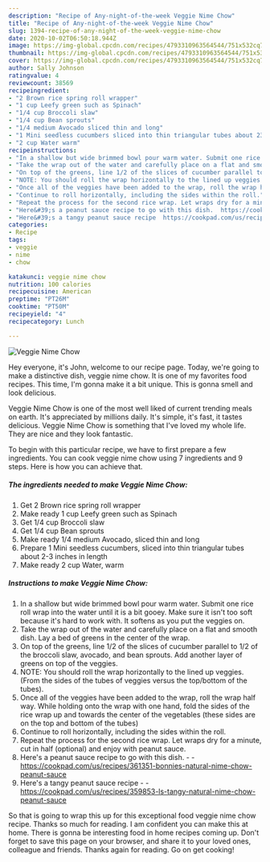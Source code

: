 ```yaml
---
description: "Recipe of Any-night-of-the-week Veggie Nime Chow"
title: "Recipe of Any-night-of-the-week Veggie Nime Chow"
slug: 1394-recipe-of-any-night-of-the-week-veggie-nime-chow
date: 2020-10-02T06:50:18.944Z
image: https://img-global.cpcdn.com/recipes/4793310963564544/751x532cq70/veggie-nime-chow-recipe-main-photo.jpg
thumbnail: https://img-global.cpcdn.com/recipes/4793310963564544/751x532cq70/veggie-nime-chow-recipe-main-photo.jpg
cover: https://img-global.cpcdn.com/recipes/4793310963564544/751x532cq70/veggie-nime-chow-recipe-main-photo.jpg
author: Sally Johnson
ratingvalue: 4
reviewcount: 38569
recipeingredient:
- "2 Brown rice spring roll wrapper"
- "1 cup Leefy green such as Spinach"
- "1/4 cup Broccoli slaw"
- "1/4 cup Bean sprouts"
- "1/4 medium Avocado sliced thin and long"
- "1 Mini seedless cucumbers sliced into thin triangular tubes about 23 inches in length"
- "2 cup Water warm"
recipeinstructions:
- "In a shallow but wide brimmed bowl pour warm water. Submit one rice roll wrap into the water until it is a bit gooey. Make sure it isn&#39;t too soft because it&#39;s hard to work with. It softens as you put the veggies on."
- "Take the wrap out of the water and carefully place on a flat and smooth dish. Lay a bed of greens in the center of the wrap."
- "On top of the greens, line 1/2 of the slices of cucumber parallel to 1/2 of the broccoli slaw, avocado, and bean sprouts. Add another layer of greens on top of the veggies."
- "NOTE: You should roll the wrap horizontally to the lined up veggies. (From the sides of the tubes of veggies versus the top/bottom of the tubes)."
- "Once all of the veggies have been added to the wrap, roll the wrap half way. While holding onto the wrap with one hand, fold the sides of the rice wrap up and towards the center of the vegetables (these sides are on the top and bottom of the tubes)"
- "Continue to roll horizontally, including the sides within the roll."
- "Repeat the process for the second rice wrap. Let wraps dry for a minute, cut in half (optional) and enjoy with peanut sauce."
- "Here&#39;s a peanut sauce recipe to go with this dish.  https://cookpad.com/us/recipes/361351-bonnies-natural-nime-chow-peanut-sauce"
- "Here&#39;s a tangy peanut sauce recipe  https://cookpad.com/us/recipes/359853-ls-tangy-natural-nime-chow-peanut-sauce"
categories:
- Recipe
tags:
- veggie
- nime
- chow

katakunci: veggie nime chow 
nutrition: 100 calories
recipecuisine: American
preptime: "PT26M"
cooktime: "PT50M"
recipeyield: "4"
recipecategory: Lunch

---
```



![Veggie Nime Chow](https://img-global.cpcdn.com/recipes/4793310963564544/751x532cq70/veggie-nime-chow-recipe-main-photo.jpg)

Hey everyone, it's John, welcome to our recipe page. Today, we're going to make a distinctive dish, veggie nime chow. It is one of my favorites food recipes. This time, I'm gonna make it a bit unique. This is gonna smell and look delicious.

Veggie Nime Chow is one of the most well liked of current trending meals on earth. It's appreciated by millions daily. It's simple, it's fast, it tastes delicious. Veggie Nime Chow is something that I've loved my whole life. They are nice and they look fantastic.




To begin with this particular recipe, we have to first prepare a few ingredients. You can cook veggie nime chow using 7 ingredients and 9 steps. Here is how you can achieve that.

<!--inarticleads1-->

##### The ingredients needed to make Veggie Nime Chow:

1. Get 2 Brown rice spring roll wrapper
1. Make ready 1 cup Leefy green such as Spinach
1. Get 1/4 cup Broccoli slaw
1. Get 1/4 cup Bean sprouts
1. Make ready 1/4 medium Avocado, sliced thin and long
1. Prepare 1 Mini seedless cucumbers, sliced into thin triangular tubes about 2-3 inches in length
1. Make ready 2 cup Water, warm




<!--inarticleads2-->

##### Instructions to make Veggie Nime Chow:

1. In a shallow but wide brimmed bowl pour warm water. Submit one rice roll wrap into the water until it is a bit gooey. Make sure it isn&#39;t too soft because it&#39;s hard to work with. It softens as you put the veggies on.
1. Take the wrap out of the water and carefully place on a flat and smooth dish. Lay a bed of greens in the center of the wrap.
1. On top of the greens, line 1/2 of the slices of cucumber parallel to 1/2 of the broccoli slaw, avocado, and bean sprouts. Add another layer of greens on top of the veggies.
1. NOTE: You should roll the wrap horizontally to the lined up veggies. (From the sides of the tubes of veggies versus the top/bottom of the tubes).
1. Once all of the veggies have been added to the wrap, roll the wrap half way. While holding onto the wrap with one hand, fold the sides of the rice wrap up and towards the center of the vegetables (these sides are on the top and bottom of the tubes)
1. Continue to roll horizontally, including the sides within the roll.
1. Repeat the process for the second rice wrap. Let wraps dry for a minute, cut in half (optional) and enjoy with peanut sauce.
1. Here&#39;s a peanut sauce recipe to go with this dish. -  - https://cookpad.com/us/recipes/361351-bonnies-natural-nime-chow-peanut-sauce
1. Here&#39;s a tangy peanut sauce recipe -  - https://cookpad.com/us/recipes/359853-ls-tangy-natural-nime-chow-peanut-sauce




So that is going to wrap this up for this exceptional food veggie nime chow recipe. Thanks so much for reading. I am confident you can make this at home. There is gonna be interesting food in home recipes coming up. Don't forget to save this page on your browser, and share it to your loved ones, colleague and friends. Thanks again for reading. Go on get cooking!
